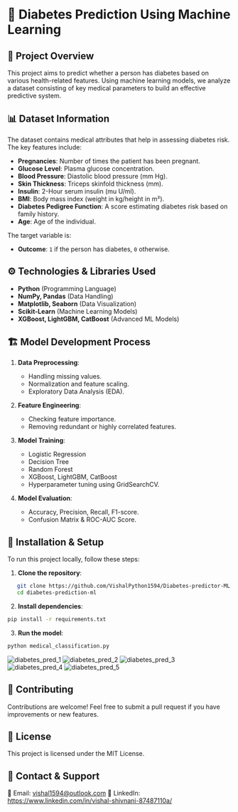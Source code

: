 # 🏥 Diabetes Prediction Using Machine Learning

## 📌 Project Overview
This project aims to predict whether a person has diabetes based on various health-related features. Using machine learning models, we analyze a dataset consisting of key medical parameters to build an effective predictive system. 

## 📊 Dataset Information
The dataset contains medical attributes that help in assessing diabetes risk. The key features include:

- **Pregnancies**: Number of times the patient has been pregnant.
- **Glucose Level**: Plasma glucose concentration.
- **Blood Pressure**: Diastolic blood pressure (mm Hg).
- **Skin Thickness**: Triceps skinfold thickness (mm).
- **Insulin**: 2-Hour serum insulin (mu U/ml).
- **BMI**: Body mass index (weight in kg/height in m²).
- **Diabetes Pedigree Function**: A score estimating diabetes risk based on family history.
- **Age**: Age of the individual.

The target variable is:
- **Outcome**: `1` if the person has diabetes, `0` otherwise.

## ⚙️ Technologies & Libraries Used
- **Python** (Programming Language)
- **NumPy, Pandas** (Data Handling)
- **Matplotlib, Seaborn** (Data Visualization)
- **Scikit-Learn** (Machine Learning Models)
- **XGBoost, LightGBM, CatBoost** (Advanced ML Models)

## 🏗️ Model Development Process
1. **Data Preprocessing**:
   - Handling missing values.
   - Normalization and feature scaling.
   - Exploratory Data Analysis (EDA).
  
2. **Feature Engineering**:
   - Checking feature importance.
   - Removing redundant or highly correlated features.

3. **Model Training**:
   - Logistic Regression
   - Decision Tree
   - Random Forest
   - XGBoost, LightGBM, CatBoost
   - Hyperparameter tuning using GridSearchCV.

4. **Model Evaluation**:
   - Accuracy, Precision, Recall, F1-score.
   - Confusion Matrix & ROC-AUC Score.

## 🚀 Installation & Setup
To run this project locally, follow these steps:

1. **Clone the repository**:
```bash
   git clone https://github.com/VishalPython1594/Diabetes-predictor-ML.git
   cd diabetes-prediction-ml
```

2. **Install dependencies**:
```bash
pip install -r requirements.txt
 ```
3. **Run the model**:
```bash
python medical_classification.py
```

![diabetes_pred_1](https://github.com/user-attachments/assets/ec821142-49d1-4056-a953-c303a7f47ec7)
![diabetes_pred_2](https://github.com/user-attachments/assets/fe3f5532-92a9-41b8-87a2-455c913972b9)
![diabetes_pred_3](https://github.com/user-attachments/assets/508e7e28-adb2-4dae-af45-88ca0c7a6531)
![diabetes_pred_4](https://github.com/user-attachments/assets/89709f9f-b778-46de-94ac-29bcab0b4369)
![diabetes_pred_5](https://github.com/user-attachments/assets/ccb1ac64-ff3b-49d8-951a-2f717893373c)

## 🤝 Contributing
Contributions are welcome! Feel free to submit a pull request if you have improvements or new features.

## 📜 License
This project is licensed under the MIT License.

## 📩 Contact & Support
📧 Email: vishal1594@outlook.com
🔗 LinkedIn: https://www.linkedin.com/in/vishal-shivnani-87487110a/

